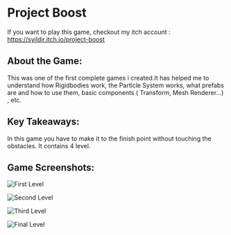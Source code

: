 # Project Boost
If you want to play this game, checkout my itch account  : https://syildir.itch.io/project-boost 

## About the Game:

This was one of the first complete games i created.It has helped me to understand how Rigidbodies work, the Particle System works, what prefabs are and how to use them, basic components ( Transform, Mesh Renderer...) , etc.

## Key Takeaways:

In this game you have to make it to the finish point without touching the obstacles. It contains 4 level.

## Game Screenshots:

![First Level](https://user-images.githubusercontent.com/80252098/172041003-de8b3801-9ff7-4b18-86d8-ce396a33cd07.png)

![Second Level](https://user-images.githubusercontent.com/80252098/172041018-2b563e16-47a3-414b-b99b-229d94f298ab.png)

![Third Level](https://user-images.githubusercontent.com/80252098/172041024-49dc17c2-a442-46ff-969a-9a4f488dda5e.png)

![Final Level](https://user-images.githubusercontent.com/80252098/172040996-0f2a6439-9d1f-49b5-b654-dca76e5472c8.png)
